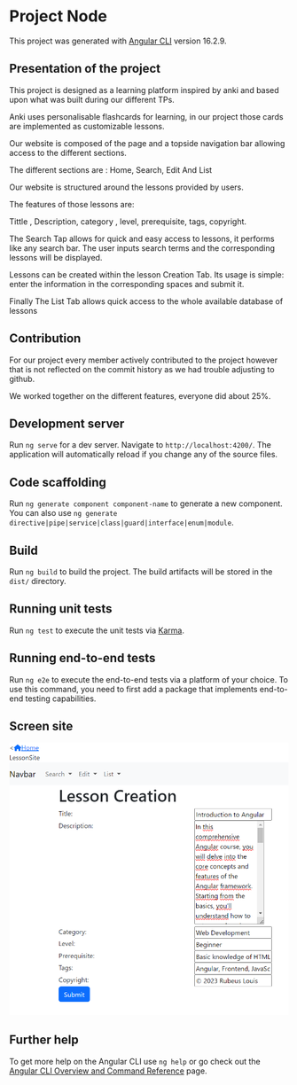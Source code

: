 # Project Node

This project was generated with [Angular CLI](https://github.com/angular/angular-cli) version 16.2.9.

## Presentation of the project

This project is designed as a learning platform inspired by anki and based upon what was built during our different TPs. 

Anki uses personalisable flashcards for learning, in our project those cards are implemented as customizable lessons.

Our website is composed of the page and a topside navigation bar allowing access to the different sections. 

The different sections are : Home, Search, Edit And List

Our website is structured around the lessons provided by users.

The features of those lessons are:

Tittle , Description, category , level, prerequisite, tags, copyright.

The Search Tap allows for quick and easy access to lessons, it performs like any search bar. The user inputs search terms and the corresponding lessons will be displayed.

Lessons can be created within the lesson Creation Tab. Its usage is simple: enter the information in the corresponding spaces and submit it.

Finally The List Tab allows quick access to the whole available database of lessons

## Contribution

For our project every member actively contributed to the project however that is not reflected on the commit history as we had trouble adjusting to github.

We worked together on the different features, everyone did about 25%.

## Development server

Run `ng serve` for a dev server. Navigate to `http://localhost:4200/`. The application will automatically reload if you change any of the source files.

## Code scaffolding

Run `ng generate component component-name` to generate a new component. You can also use `ng generate directive|pipe|service|class|guard|interface|enum|module`.

## Build

Run `ng build` to build the project. The build artifacts will be stored in the `dist/` directory.

## Running unit tests

Run `ng test` to execute the unit tests via [Karma](https://karma-runner.github.io).

## Running end-to-end tests

Run `ng e2e` to execute the end-to-end tests via a platform of your choice. To use this command, you need to first add a package that implements end-to-end testing capabilities.

## Screen site

![test](LessonCreation.png)
## Further help

To get more help on the Angular CLI use `ng help` or go check out the [Angular CLI Overview and Command Reference](https://angular.io/cli) page.
